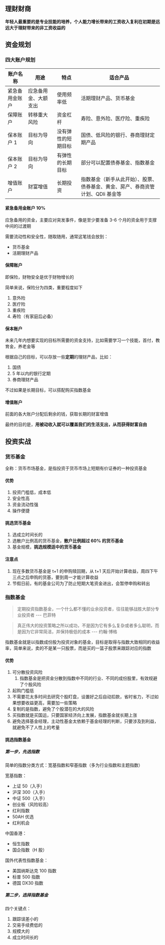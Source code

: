 ## 理财财商

**年轻人最重要的是专业技能的培养，个人能力增长带来的工资收入复利在初期是远远大于理财带来的非工资收益的**

## 资金规划

### 四大账户规划

| 账户名称       | 用途                 | 特点               | 适合产品                                                                        |
| -------------- | -------------------- | ------------------ | ------------------------------------------------------------------------------- |
| 紧急备用金账户 | 应急备用金、大额支出 | 使用频率低         | 活期理财产品、货币基金                                                          |
| 保障账户       | 转移重大风险         | 资金杠杆           | 寿险、意外险、医疗险、重疾险                                                    |
| 保本账户 1     | 目标为导向           | 没有弹性的短期目标 | 国债、低风险的银行、券商理财定期产品                                            |
| 保本账户 2     | 目标为导向           | 有弹性的长期目标   | 部分可以配置债券基金、指数基金                                                  |
| 增值账户       | 财富增值             | 长期投资           | 指数基金（新手从此开始）、股票、债券基金、黄金、房产、券商资管计划、QDli 基金等 |

#### 紧急备用金账户 10%

应急备用的资金，主要应对突发事件，像是至少要准备 3-6 个月的资金用于支撑中间的过渡期

需要流动性和安全性，随取随用，通常这笔钱会放到：

- 货币基金
- 活期理财产品

#### 保障账户

即保险，财物安全是优于财物增长的

简单来说，保险分为四类，重要程度如下

1. 意外险
2. 医疗险
3. 重疾险
4. 寿险（有家庭后必备）

#### 保本账户

未来几年内想要实现的目标所需要的资金支持，比如需要学习一个技能，首付，教育金，养老金等

根据自己的目标，可以存放一些**定期**的理财产品，比如：

1. 国债
2. 5 年以内的银行定期
3. 券商理财产品

不过如果是长期目标，可以搭配购买指数基金

#### 增值账户

前面的各大账户分配后剩余的钱，获取长期的财富增值

最终的目的是，**用被动收入就可以覆盖我们的生活支出，从而获得财富自由**

## 投资实战

### 货币基金

全称：货币市场基金，是指投资于货币市场上短期有价证券的一种投资基金

#### 优势

1. 投资门槛低，成本低
2. 安全性高
3. 资金流动性强
4. 操作便捷

#### 挑选货币基金

1. 选成立时间长的
2. 选散户比例高的货币基金，**散户比例超过 60% 的货币基金**
3. 基金规模，**挑选规模适中的货币基金**

#### 注意点

1. 现在多数货币基金是 t+1 的申购赎回期，从 t+1 天后开始计算收益，周四下午三点之后申购的货基，要到周一才能计算收益
2. 节假日前，有的基金公司为了防止短期大笔资金进出，会暂停申购和转出

### 指数基金

> 定期投资指数基金，一个什么都不懂的业余投资者，往往能够战胜大部分专业投资者 --- 巴菲特

> 真正伟大的投资策略之所以成功，不是因为它有多么复杂或者多么聪明，而是因为它非常简洁，并保持极低的成本 --- 约翰·博格

指数基金就是以指数成份股为投资对象的基金，目标是取得与指数大致相同的收益率，简单来说，卖的不是某一只股票，而是买的一篮子股票来跟踪对应的指数

#### 优势

1. 可分散投资风险
   1. 指数基金是把资金分散到指数中不同的行业、不同的成份股里，有效规避了个股风险
2. 起购门槛低
3. 不需要花太多时间去研究个股盯盘，设置好之后自动扣款，省时省力，不过如果想要收益更高，需要加一些策略
4. 复制的是指数，避免了个股潜在的大的风险
5. 买指数就是买国运，只要国家经济向上发展，指数基金就长期上涨
6. 避免选择基金经理，主动性基金太依赖于基金经理的判断，只要涉及到利益，就避免不了人性上的考量

#### 挑选指数基金

##### 第一步，先选指数

简单的指数分类方式：宽基指数和窄基指数（多为行业指数和主题指数）

宽基指数：

- 上证 50（入手）
- 沪深 300（入手）
- 中证 500（入手）
- 创业板（风险较高）
- 红利指数
- 50AH 优选
- 红利机会

中国香港：

- 恒生指数
- 国企指数（H 股）

国外代表性指数基金：

- 美国纳斯达克 100 指数
- 标普 500 指数
- 德国 DX30 指数

##### 第二步，选择指数基金

四个关键点：

1. 跟踪误差小的
2. 交易手续费低的
3. 规模大的
4. 成立时间长的
